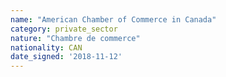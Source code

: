 ```yaml
---
name: "American Chamber of Commerce in Canada"
category: private_sector
nature: "Chambre de commerce"
nationality: CAN
date_signed: '2018-11-12'
---
```

    